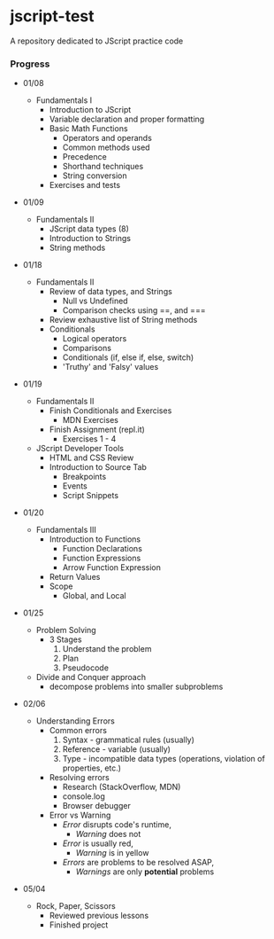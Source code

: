 # jscript-test
A repository dedicated to JScript practice code

### Progress
* 01/08
  * Fundamentals I
    * Introduction to JScript
    * Variable declaration and proper formatting
    * Basic Math Functions
      * Operators and operands
      * Common methods used
      * Precedence
      * Shorthand techniques
      * String conversion
    * Exercises and tests

* 01/09
  * Fundamentals II
    * JScript data types (8)
    * Introduction to Strings
    * String methods
  
* 01/18
  * Fundamentals II
    * Review of data types, and Strings
      * Null vs Undefined
      * Comparison checks using ==, and ===
    * Review exhaustive list of String methods
    * Conditionals
      * Logical operators
      * Comparisons
      * Conditionals (if, else if, else, switch)
      * 'Truthy' and 'Falsy' values

* 01/19
  * Fundamentals II
    * Finish Conditionals and Exercises
      * MDN Exercises
    * Finish Assignment (repl.it)
      * Exercises 1 - 4
  * JScript Developer Tools
    * HTML and CSS Review
    * Introduction to Source Tab
      * Breakpoints
      * Events
      * Script Snippets

* 01/20
  * Fundamentals III
    * Introduction to Functions
      * Function Declarations
      * Function Expressions
      * Arrow Function Expression
    * Return Values
    * Scope
      * Global, and Local

* 01/25
  * Problem Solving
    * 3 Stages
      1. Understand the problem
      2. Plan
      3. Pseudocode
  * Divide and Conquer approach
    - decompose problems into smaller subproblems

* 02/06
  * Understanding Errors
    * Common errors
      1. Syntax - grammatical rules (usually)
      2. Reference - variable (usually)
      3. Type - incompatible data types (operations, violation of properties, etc.)
    * Resolving errors
      * Research (StackOverflow, MDN)
      * console.log
      * Browser debugger
    * Error vs Warning
      * _Error_ disrupts code's runtime,
        * _Warning_ does not
      * _Error_ is usually red,
        * _Warning_ is in yellow
      * _Errors_ are problems to be resolved ASAP,
        * _Warnings_ are only __potential__ problems

* 05/04
  * Rock, Paper, Scissors
    * Reviewed previous lessons
    * Finished project